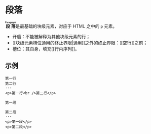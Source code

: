 # 段落

**<ruby>段落<rt>Paragraph</rt></ruby>**&#x200B;是最基础的块级元素，对应<wbr />
于 HTML 之中的 `p` 元素。

- 开启：不能被解释为其他块级元素的行；
- [[块级元素槽位通用的终止界限|通用]]之外的终止界限：[[空行]]之前；
- 槽位：其自身，填充[[行内序列]]。

## 示例

```example
第一行
第二行
···
<p>第一行<br />第二行</p>
```

```example
第一段

第二段
···
<p>第一段</p>
<p>第二段</p>
```
